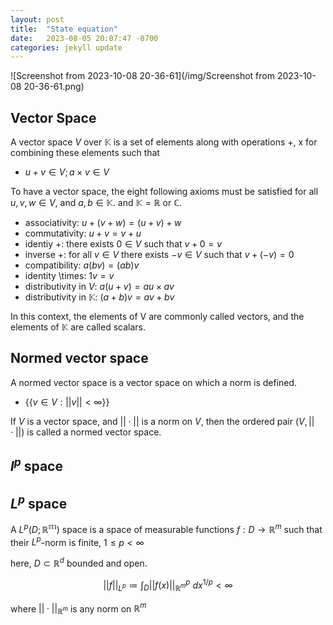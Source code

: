 ```yaml
---
layout: post
title:  "State equation"
date:   2023-08-05 20:07:47 -0700
categories: jekyll update
---
```

![Screenshot from 2023-10-08 20-36-61](/img/Screenshot from 2023-10-08 20-36-61.png)

## Vector Space
A vector space $V$ over $\mathbb{K}$ is a set of elements along with operations +, x for combining these elements such that

- $u+v \in V; a \times v \in V$
  
To have a vector space, the eight following axioms must be satisfied for all $u, v, w \in V$, and $a, b \in \mathbb{K}$. and  $\mathbb{K} = \mathbb{R}$ or $\mathbb{C}$.
- associativity: $u + (v + w) = (u + v) + w$
- commutativity: $u + v = v + u$
- identiy +: there exists $0 \in V$ such that $v+0 = v$
- inverse +: for all $v \in V$ there exists $-v \in V$ such that $v + (-v) = 0$
- compatibility: $a(bv) = (ab)v$
- identity \times: $1v=v$ 
- distributivity in $V$: $a(u+v) = au \times av$
- distributivity in $\mathbb{K}$: $(a+b)v = av +bv$

In this context, the elements of V are commonly called vectors, and the elements of $\mathbb{K}$ are called scalars.


## Normed vector space
A normed vector space is a vector space on which a norm is defined. 
- $\{\{v \in V: ||v|| < \infty \}\}$

If $V$ is a vector space, and $|| \cdot ||$ is a norm on $V$, then the ordered pair $(V, || \cdot ||)$ is called a normed vector space.

## $l^p$ space



## $L^p$ space
A $L^p(D; \mathbb{R^m})$ space is a space of measurable functions $f: D \rightarrow \mathbb{R}^m$ such that their $L^p$-norm is finite, $1 \leq p < \infty$ 

here, $D \subset \mathbb{R}^d$ bounded and open. 

$$||f||_{L^p} \coloneqq {\int_D ||f(x)||^p_{\mathbb{R}^m} \ dx }^{1/p} < \infty$$

where $||\cdot||_{\mathbb{R}^m}$ is any norm on $\mathbb{R}^m$ 

